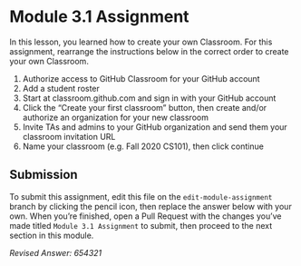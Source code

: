 # Module 3.1 Assignment

In this lesson, you learned how to create your own Classroom. For this assignment, rearrange the instructions below in the correct order to create your own Classroom. 
1. Authorize access to GitHub Classroom for your GitHub account 
2. Add a student roster
3. Start at classroom.github.com and sign in with your GitHub account
4. Click the “Create your first classroom” button, then create and/or authorize an organization for your new classroom
5. Invite TAs and admins to your GitHub organization and send them your classroom invitation URL
6. Name your classroom (e.g. Fall 2020 CS101), then click continue


## Submission
To submit this assignment, edit this file on the `edit-module-assignment` branch by clicking the pencil icon, then replace the answer below with your own. When you’re finished, open a Pull Request with the changes you’ve made titled `Module 3.1 Assignment` to submit, then proceed to the next section in this module.

_Revised Answer: 654321_
